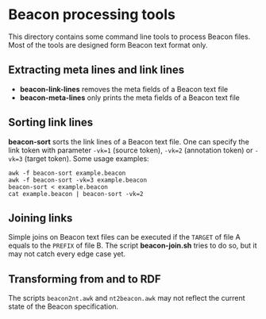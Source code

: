# Beacon processing tools

This directory contains some command line tools to process Beacon files. Most
of the tools are designed form Beacon text format only.

## Extracting meta lines and link lines

- **beacon-link-lines** removes the meta fields of a Beacon text file
- **beacon-meta-lines** only prints the meta fields of a Beacon text file

## Sorting link lines

**beacon-sort** sorts the link lines of a Beacon text file. One can specify the
link token with parameter `-vk=1` (source token), `-vk=2` (annotation token) or
`-vk=3` (target token). Some usage examples:

    awk -f beacon-sort example.beacon
    awk -f beacon-sort -vk=3 example.beacon
    beacon-sort < example.beacon
    cat example.beacon | beacon-sort -vk=2

## Joining links

Simple joins on Beacon text files can be executed if the `TARGET` of file A equals to
the `PREFIX` of file B. The script **beacon-join.sh** tries to do so, but it may not
catch every edge case yet.

## Transforming from and to RDF

The scripts `beacon2nt.awk` and `nt2beacon.awk` may not reflect the current state of
the Beacon specification.

